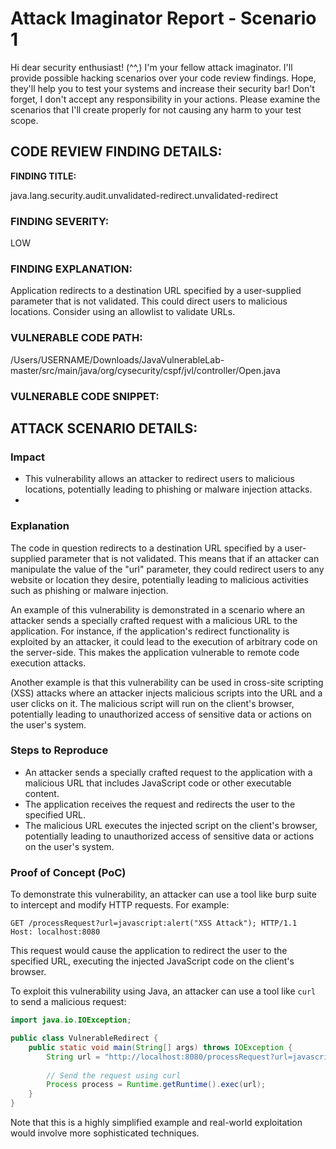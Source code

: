 
# Attack Imaginator Report - Scenario 1

Hi dear security enthusiast! (^^,)
I'm your fellow attack imaginator. I'll provide possible hacking scenarios over your code review findings.
Hope, they'll help you to test your systems and increase their security bar! 
Don't forget, I don't accept any responsibility in your actions.
Please examine the scenarios that I'll create properly for not causing any harm to your test scope.

## CODE REVIEW FINDING DETAILS:

**FINDING TITLE:**  

java.lang.security.audit.unvalidated-redirect.unvalidated-redirect

### FINDING SEVERITY:

LOW

### FINDING EXPLANATION:

Application redirects to a destination URL specified by a user-supplied parameter that is not validated. This could direct users to malicious locations. Consider using an allowlist to validate URLs.

### VULNERABLE CODE PATH:

/Users/USERNAME/Downloads/JavaVulnerableLab-master/src/main/java/org/cysecurity/cspf/jvl/controller/Open.java


### VULNERABLE CODE SNIPPET:


## ATTACK SCENARIO DETAILS:

### Impact

- This vulnerability allows an attacker to redirect users to malicious locations, potentially leading to phishing or malware injection attacks.
 -

### Explanation

The code in question redirects to a destination URL specified by a user-supplied parameter that is not validated. This means that if an attacker can manipulate the value of the "url" parameter, they could redirect users to any website or location they desire, potentially leading to malicious activities such as phishing or malware injection.

An example of this vulnerability is demonstrated in a scenario where an attacker sends a specially crafted request with a malicious URL to the application. For instance, if the application's redirect functionality is exploited by an attacker, it could lead to the execution of arbitrary code on the server-side. This makes the application vulnerable to remote code execution attacks.

Another example is that this vulnerability can be used in cross-site scripting (XSS) attacks where an attacker injects malicious scripts into the URL and a user clicks on it. The malicious script will run on the client's browser, potentially leading to unauthorized access of sensitive data or actions on the user's system.

### Steps to Reproduce

- An attacker sends a specially crafted request to the application with a malicious URL that includes JavaScript code or other executable content.
- The application receives the request and redirects the user to the specified URL.
- The malicious URL executes the injected script on the client's browser, potentially leading to unauthorized access of sensitive data or actions on the user's system.

### Proof of Concept (PoC)

To demonstrate this vulnerability, an attacker can use a tool like burp suite to intercept and modify HTTP requests. For example:

```
GET /processRequest?url=javascript:alert("XSS Attack"); HTTP/1.1
Host: localhost:8080
```

This request would cause the application to redirect the user to the specified URL, executing the injected JavaScript code on the client's browser.
 
To exploit this vulnerability using Java, an attacker can use a tool like `curl` to send a malicious request:

```java
import java.io.IOException;

public class VulnerableRedirect {
    public static void main(String[] args) throws IOException {
        String url = "http://localhost:8080/processRequest?url=javascript:alert(\"XSS Attack\");";
        
        // Send the request using curl
        Process process = Runtime.getRuntime().exec(url);
    }
}
```

Note that this is a highly simplified example and real-world exploitation would involve more sophisticated techniques.
